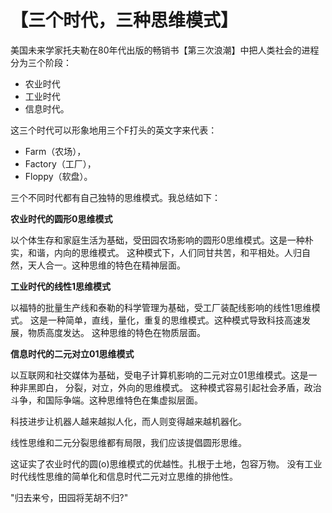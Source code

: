 # 【三个时代，三种思维模式】

美国未来学家托夫勒在80年代出版的畅销书【第三次浪潮】中把人类社会的进程分为三个阶段：

- 农业时代
- 工业时代
- 信息时代。

这三个时代可以形象地用三个F打头的英文字来代表：

- Farm（农场），
- Factory（工厂），
- Floppy（软盘）。

三个不同时代都有自己独特的思维模式。我总结如下：

**农业时代的圆形0思维模式**

以个体生存和家庭生活为基础，受田园农场影响的圆形0思维模式。这是一种朴实，和谐，内向的思维模式。
这种模式下，人们同甘共苦，和平相处。人归自然，天人合一。这种思维的特色在精神层面。

**工业时代的线性1思维模式** 

 以福特的批量生产线和泰勒的科学管理为基础，受工厂装配线影响的线性1思维模式。 
 这是一种简单，直线，量化，重复的思维模式。这种模式导致科技高速发展，物质高度发达。
 这种思维的特色在物质层面。

**信息时代的二元对立01思维模式**

 以互联网和社交媒体为基础，受电子计算机影响的二元对立01思维模式。这是一种非黑即白， 分裂，对立，外向的思维模式。
 这种模式容易引起社会矛盾，政治斗争，和国际争端。这种思维特色在集虚拟层面。

科技进步让机器人越来越拟人化，而人则变得越来越机器化。

线性思维和二元分裂思维都有局限，我们应该提倡圆形思维。

这证实了农业时代的圆(o)思维模式的优越性。扎根于土地，包容万物。
没有工业时代线性思维的简单化和信息时代二元对立思维的排他性。

"归去来兮，田园将芜胡不归?"